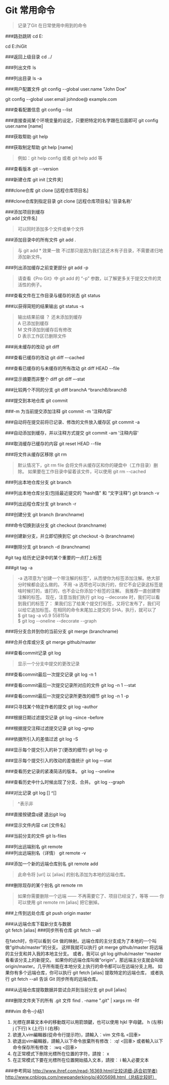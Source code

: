 # Git 常用命令

>记录了Git 在日常使用中用到的命令 



###路劲跳转 
cd E: 

cd E:/hiGit  

###返回上级目录
cd ../  

###列出文件
ls

###列出目录
ls -a




###用户配置文件
git config --global user.name "John Doe"

git config --global user.email johndoe@ example.com

###查看配置信息
git config --list

###直接查阅某个环境变量的设定，只要把特定的名字跟在后面即可 
git config user.name [name]

###获取帮助
git help

###获取制定帮助
git help [name]  
>例如：git help config 或者 git help add 等

###查看版本
git --version  




###新建仓库
git init  [文件夹]  

###clone仓库
git clone [远程仓库项目名]  

###clone仓库到指定目录
git clone [远程仓库项目名]  '目录名称'




###添加项目到缓存   
git add [文件名]
>可以同时添加多个文件或单个文件

###添加目录中的所有文件
git add .    
>与 git add * 效果一致   不过那只是因为我们这还木有子目录，不需要递归地添加新文件。

###列出添加缓存之前变更部分
git add -p 
>请查看《Pro Git》中 git add 的 “-p” 参数，以了解更多关于提交文件的灵活性的例子。




###查看文件在工作目录与缓存的状态
git status 

###以获得简短的结果输出 
git status -s
> 输出结果前缀 
？  还未添加到缓存   
A   已添加到缓存   
M   文件添加到缓存后有修改    
D   表示工作区已删除文件     


  

###尚未缓存的改动
git diff 

###查看已缓存的改动
git diff –-cached 

###查看已缓存的与未缓存的所有改动 
git diff HEAD --file  

###显示摘要而非整个 diff
git diff –-stat 

###比较两个不同的分支 
git diff branchA ^branchB/branchB  



###提交到本地仓库 
git commit 

###-m 为当前提交添加注释
git commit -m '注释内容'   

###自动将在提交前将已记录、修改的文件放入缓存区
git commit -a 

###自动添加到缓存，并以注释方式提交
git commit -am  '注释内容'




###取消缓存已缓存的内容
git reset HEAD --file 

###将文件从缓存区移除
git rm 
>默认情况下，git rm file 会将文件从缓存区和你的硬盘中（工作目录）删除。 如果要在工作目录中留着该文件，可以使用 git rm --cached




###列出本地仓库分支
git branch 

###列出本地仓库分支(包括最近提交的 “hash值” 和  “文字注释”)
git branch -v 

###列出远程仓库分支
git branch -r 

###创建分支 
git branch (branchname) 

###命令切换到该分支
git checkout (branchname)

###创建新分支，并立即切换到它
git checkout -b (branchname) 

###删除分支
git branch -d (branchname) 




#git tag 给历史记录中的某个重要的一点打上标签

###git tag -a    
>-a 选项意为“创建一个带注解的标签”，从而使你为标签添加注解。绝大部分时候都会这么做的。 不用 -a 选项也可以执行的，但它不会记录这标签是啥时候打的，谁打的，也不会让你添加个标签的注解。 我推荐一直创建带注解的标签。
现在，注意当我们执行 git log --decorate 时，我们可以看到我们的标签了：
果我们忘了给某个提交打标签，又将它发布了，我们可以给它追加标签。在相同的命令末尾加上提交的 SHA，执行，就可以了   
$ git tag -a v0.9 558151a   
$ git log --oneline --decorate --graph




###将分支合并到你的当前分支
git merge (branchname) 

###合并仓库或分支
git merge github/master 




###查看commit记录 
git log 
>显示一个分支中提交的更改记录 

###查看commit最后一次提交记录
git log -n 1 

###查看commit最后一次提交记录所对应的文件 
git log -n 1 --stat 

###查看commit最后一次提交记录所更改的细节
git log -n 1 -p 

###只寻找某个特定作者的提交
git log –author 

###根据日期过滤提交记录
git log –since –before

###根据提交注释过滤提交记录
git log –grep 

###依据所引入的差值过滤
git log -S 

###显示每个提交引入的补丁(更改的细节)
git log -p 

###显示每个提交引入的改动的差值统计
git log –-stat 

###查看历史记录的紧凑简洁的版本。
git log --oneline 

###查看历史中什么时候出现了分支、合并。
git log --graph  

###对比记录
git log [] ^[]   
>^表示非

###直接按键盘q键
退出git log   




###显示文件内容
cat [文件名]  

###当前分支的文件
git ls-files  




###列出远端别名
git remote   
###列出远端别名（详情） 
git remote -v

###添加一个新的远端仓库别名
git remote add  
>此命令将 [url] 以 [alias] 的别名添加为本地的远端仓库。

###删除现存的某个别名
git remote rm  
>如果你需要删除一个远端 —— 不再需要它了、项目已经没了，等等 —— 你可以使用 git remote rm [alias] 把它删掉。




###上传到远处仓库
git push origin master  




###从远端仓库下载新分支与数据  
git fetch [alias]
###同步所有仓库
git fetch --all 

在fatch时，你可以看到 Git 做的映射。远端仓库的主分支成为了本地的一个叫做“github/master”的分支。 这样我就可以执行 git merge github/master 将远端的主分支和并入我的本地主分支。 或者，我可以 git log github/master ^master 看看该分支上的新提交。 如果你的远端仓库叫做“origin”，那远端主分支就会叫做 origin/master。几乎所有能在本地分支上执行的命令都可以在远端分支上用。
如果你有多个远端仓库，你可以执行 git fetch [alias] 提取特定的远端仓库， 或者执行 git fetch --all 告诉 Git 同步所有的远端仓库。




###从远端仓库提取数据并尝试合并到当前分支
git pull [alias] 

###删除文件夹下的所有 .git 文件
find . -name ".git" | xargs rm -Rf




###vim 命令-小结1
1. 光標在屏幕文本中的移動既可以用箭頭鍵，也可以使用 hjkl 字母鍵。
h (左移)	j (下行)       k (上行)	   l (右移)
  2. 欲進入vim編輯器(從命令行提示符)，請輸入︰vim 文件名 <回車>
  3. 欲退出vim編輯器，請輸入以下命令放棄所有修改︰
<ESC>   :q!	<回車>
     或者輸入以下命令保存所有修改︰
<ESC>   :wq	<回車>
  4. 在正常模式下刪除光標所在位置的字符，請按︰ x
  5. 在正常模式下要在光標所在位置開始插入文本，請按︰
i     輸入必要文本	<ESC>


###参考网站
http://www.ihref.com/read-16369.html(比较详细-适合初学者)
http://www.cnblogs.com/newpanderking/p/4005698.html（总结比较好）  